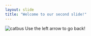 ```yaml
---
layout: slide
title: "Welcome to our second slide!"
---
```

![catbus](https://i.imgur.com/YXeAUA0.jpg)
Use the left arrow to go back!
